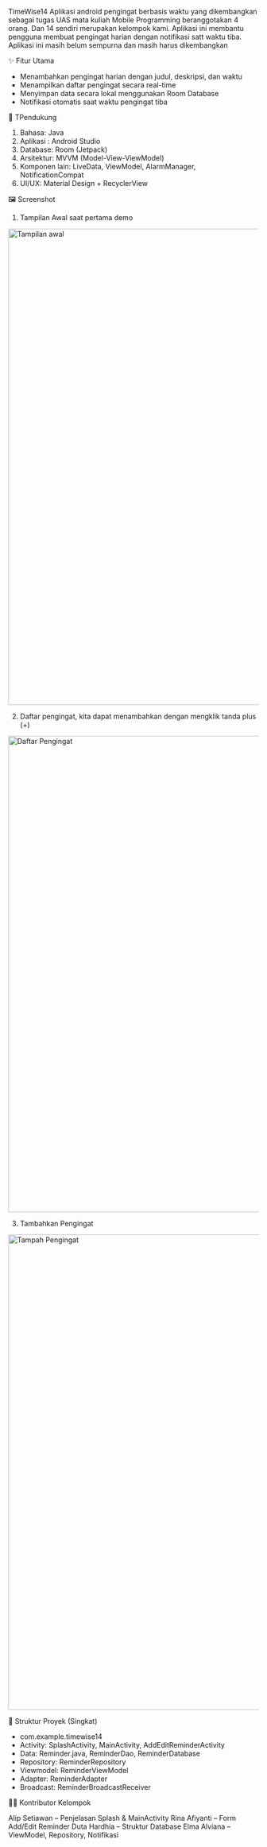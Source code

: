 TimeWise14
Aplikasi android pengingat berbasis waktu yang dikembangkan sebagai tugas UAS mata kuliah Mobile Programming beranggotakan 4 orang. Dan 14 sendiri merupakan kelompok kami. Aplikasi ini membantu pengguna membuat pengingat harian dengan notifikasi  satt waktu tiba. Aplikasi ini masih belum sempurna dan masih harus dikembangkan

✨ Fitur Utama

- Menambahkan pengingat harian dengan judul, deskripsi, dan waktu
- Menampilkan daftar pengingat secara real-time
- Menyimpan data secara lokal menggunakan Room Database
- Notifikasi otomatis saat waktu pengingat tiba


🧰 TPendukung

1. Bahasa: Java
2. Aplikasi : Android Studio
3. Database: Room (Jetpack)
4. Arsitektur: MVVM (Model-View-ViewModel)
5. Komponen lain: LiveData, ViewModel, AlarmManager, NotificationCompat
6. UI/UX: Material Design + RecyclerView

🖼️ Screenshot
1. Tampilan Awal saat pertama demo
<img width="959" alt="Tampilan awal" src="https://github.com/user-attachments/assets/8ae2c86c-3f3e-43be-97a5-59c1916d7d36" />

2. Daftar pengingat, kita dapat menambahkan dengan mengklik tanda plus (+)
<img width="959" alt="Daftar Pengingat" src="https://github.com/user-attachments/assets/1abd9f7b-4efb-48f8-8fd7-12fe84d29bec" />

3. Tambahkan Pengingat
<img width="957" alt="Tampah Pengingat" src="https://github.com/user-attachments/assets/1d933cb7-3b20-4e36-b4e7-0714efa52842" />

📂 Struktur Proyek (Singkat)

* com.example.timewise14
* Activity: SplashActivity, MainActivity, AddEditReminderActivity
* Data: Reminder.java, ReminderDao, ReminderDatabase
* Repository: ReminderRepository
* Viewmodel: ReminderViewModel
* Adapter: ReminderAdapter
* Broadcast: ReminderBroadcastReceiver

👨‍💻 Kontributor Kelompok

Alip Setiawan  – Penjelasan Splash & MainActivity
Rina Afiyanti – Form Add/Edit Reminder
Duta Hardhia – Struktur Database
Elma Alviana – ViewModel, Repository, Notifikasi
